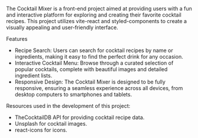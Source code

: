 The Cocktail Mixer is a front-end project aimed at providing users with a fun and interactive platform for exploring and creating their favorite cocktail recipes. This project utilizes vite-react and styled-components to create a visually appealing and user-friendly interface.

Features
- Recipe Search: Users can search for cocktail recipes by name or ingredients, making it easy to find the perfect drink for any occasion.
- Interactive Cocktail Menu: Browse through a curated selection of popular cocktails, complete with beautiful images and detailed ingredient lists.
- Responsive Design: The Cocktail Mixer is designed to be fully responsive, ensuring a seamless experience across all devices, from desktop computers to smartphones and tablets.


Resources used in the development of this project:

- TheCocktailDB API for providing cocktail recipe data.
- Unsplash for cocktail images.
- react-icons for icons.